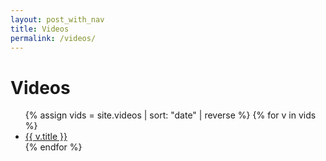 ```yaml
---
layout: post_with_nav
title: Videos
permalink: /videos/
---
```


# Videos
<ul>
  {% assign vids = site.videos | sort: "date" | reverse %}
  {% for v in vids %}
    <li><a href="{{ v.url }}">{{ v.title }}</a></li>
  {% endfor %}
</ul>
